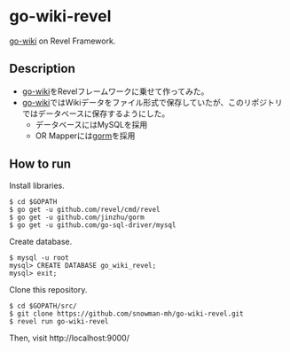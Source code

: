 # go-wiki-revel

[go-wiki](https://github.com/snowman-mh/go-wiki) on Revel Framework.

## Description

- [go-wiki](https://github.com/snowman-mh/go-wiki)をRevelフレームワークに乗せて作ってみた。
- [go-wiki](https://github.com/snowman-mh/go-wiki)ではWikiデータをファイル形式で保存していたが、このリポジトリではデータベースに保存するようにした。
  - データベースにはMySQLを採用
  - OR Mapperには[gorm](https://github.com/jinzhu/gorm)を採用

## How to run

Install libraries.

```
$ cd $GOPATH
$ go get -u github.com/revel/cmd/revel
$ go get -u github.com/jinzhu/gorm
$ go get -u github.com/go-sql-driver/mysql
```

Create database.

```
$ mysql -u root
mysql> CREATE DATABASE go_wiki_revel;
mysql> exit;
```

Clone this repository.

```
$ cd $GOPATH/src/
$ git clone https://github.com/snowman-mh/go-wiki-revel.git
$ revel run go-wiki-revel
```

Then, visit http://localhost:9000/
